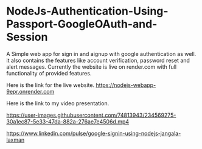 # NodeJs-Authentication-Using-Passport-GoogleOAuth-and-Session

A Simple web app for sign in and aignup with google authentication as well. it also contains the features like account verification, password reset and alert messages. 
Currently the website is live on render.com with full functionality of provided features. 

Here is the link for the live website.
https://nodejs-webapp-9epr.onrender.com

Here is the link to my video presentation.

https://user-images.githubusercontent.com/74813943/234569275-30a1ec87-5e33-47da-882a-276ae7e4506d.mp4

https://www.linkedin.com/pulse/google-signin-using-nodejs-jangala-laxman
